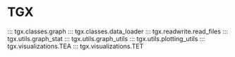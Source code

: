 # TGX

::: tgx.classes.graph
::: tgx.classes.data_loader
::: tgx.readwrite.read_files
::: tgx.utils.graph_stat
::: tgx.utils.graph_utils
::: tgx.utils.plotting_utils
::: tgx.visualizations.TEA
::: tgx.visualizations.TET